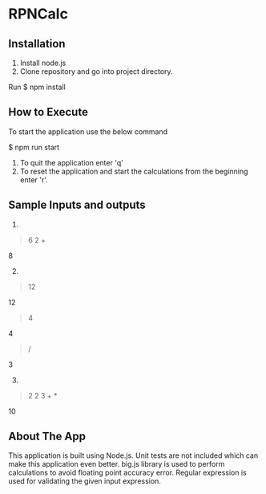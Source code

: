 # RPNCalc

## Installation
1) Install node.js
2) Clone repository and go into project directory. 

Run
$ npm install

## How to Execute
To start the application use the below command

$ npm run start

1) To quit the application enter 'q' 
2) To reset the application and start the calculations from the beginning enter 'r'.

## Sample Inputs and outputs
1) 
> 6 2 +

8

2)
> 12

12

> 4

4

> /

3

3)
> 2 2 3 + *

10

## About The App

This application is built using Node.js. 
Unit tests are not included which can make this application even better. 
big.js library is used to perform calculations to avoid floating point accuracy error. Regular expression is used for validating the given input expression.
